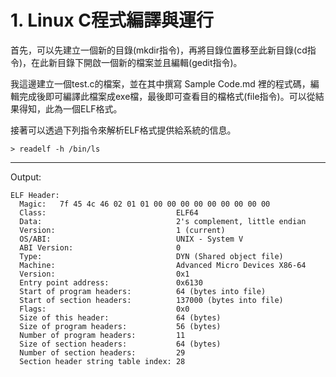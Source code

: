 # 1. Linux C程式編譯與運行

首先，可以先建立一個新的目錄(mkdir指令)，再將目錄位置移至此新目錄(cd指令)，在此新目錄下開啟一個新的檔案並且編輯(gedit指令)。

我這邊建立一個test.c的檔案，並在其中撰寫 Sample Code.md 裡的程式碼，編輯完成後即可編譯此檔案成exe檔，最後即可查看目的檔格式(file指令)。可以從結果得知，此為一個ELF格式。

接著可以透過下列指令來解析ELF格式提供給系統的信息。
```
> readelf -h /bin/ls
```
***
Output:
```
ELF Header:
  Magic:   7f 45 4c 46 02 01 01 00 00 00 00 00 00 00 00 00 
  Class:                             ELF64
  Data:                              2's complement, little endian
  Version:                           1 (current)
  OS/ABI:                            UNIX - System V
  ABI Version:                       0
  Type:                              DYN (Shared object file)
  Machine:                           Advanced Micro Devices X86-64
  Version:                           0x1
  Entry point address:               0x6130
  Start of program headers:          64 (bytes into file)
  Start of section headers:          137000 (bytes into file)
  Flags:                             0x0
  Size of this header:               64 (bytes)
  Size of program headers:           56 (bytes)
  Number of program headers:         11
  Size of section headers:           64 (bytes)
  Number of section headers:         29
  Section header string table index: 28
 
 ```
